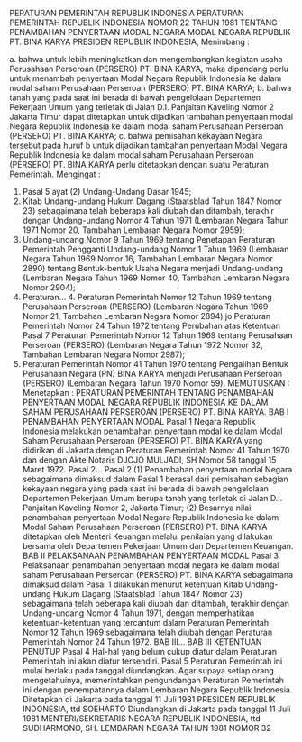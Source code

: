  PERATURAN PEMERINTAH REPUBLIK INDONESIA PERATURAN PEMERINTAH REPUBLIK INDONESIA NOMOR 22 TAHUN 1981 TENTANG PENAMBAHAN PENYERTAAN MODAL NEGARA MODAL NEGARA REPUBLIK PT. BINA KARYA PRESIDEN REPUBLIK INDONESIA,
Menimbang :

a. bahwa untuk lebih meningkatkan dan mengembangkan kegiatan usaha Perusahaan Perseroan (PERSERO) PT. BINA KARYA, maka dipandang perlu untuk menambah penyertaan Modal Negara Republik Indonesia ke dalam modal saham Perusahaan Perseroan (PERSERO) PT. BINA KARYA;
b. bahwa tanah yang pada saat ini berada di bawah pengelolaan Departemen Pekerjaan Umum yang terletak di Jalan D.I. Panjaitan Kaveling Nomor 2 Jakarta Timur dapat ditetapkan untuk dijadikan tambahan penyertaan modal Negara Republik Indonesia ke dalam modal saham Perusahaan Perseroan (PERSERO) PT. BINA KARYA;
c. bahwa pemisahan kekayaan Negara tersebut pada huruf b untuk dijadikan tambahan penyertaan Modal Negara Republik Indonesia ke dalam modal saham Perusahaan Perseroan (PERSERO) PT. BINA KARYA perlu ditetapkan dengan suatu Peraturan Pemerintah.
Mengingat :

1. Pasal 5 ayat (2) Undang-Undang Dasar 1945;
2. Kitab Undang-undang Hukum Dagang (Staatsblad Tahun 1847 Nomor 23) sebagaimana telah beberapa kali diubah dan ditambah, terakhir dengan Undang-undang Nomor 4 Tahun 1971 (Lembaran Negara Tahun 1971 Nomor 20, Tambahan Lembaran Negara Nomor 2959);
3. Undang-undang Nomor 9 Tahun 1969 tentang Penetapan Peraturan Pemerintah Pengganti Undang-undang Nomor 1 Tahun 1969 (Lembaran Negara Tahun 1969 Nomor 16, Tambahan Lembaran Negara Nomor 2890) tentang Bentuk-bentuk Usaha Negara menjadi Undang-undang (Lembaran Negara Tahun 1969 Nomor 40, Tambahan Lembaran Negara Nomor 2904);
4. Peraturan… 4. Peraturan Pemerintah Nomor 12 Tahun 1969 tentang Perusahaan Perseroan (PERSERO) (Lembaran Negara Tahun 1969 Nomor 21, Tambahan Lembaran Negara Nomor 2894) jo Peraturan Pemerintah Nomor 24 Tahun 1972 tentang Perubahan atas Ketentuan Pasal 7 Peraturan Pemerintah Nomor 12 Tahun 1969 tentang Perusahaan Perseroan (PERSERO) (Lembaran Negara Tahun 1972 Nomor 32, Tambahan Lembaran Negara Nomor 2987);
5. Peraturan Pemerintah Nomor 41 Tahun 1970 tentang Pengalihan Bentuk Perusahaan Negara (PN) BINA KARYA menjadi Perusahaan Perseroan (PERSERO) (Lembaran Negara Tahun 1970 Nomor 59).
MEMUTUSKAN :
 Menetapkan : PERATURAN PEMERINTAH TENTANG PENAMBAHAN PENYERTAAN MODAL NEGARA REPUBLIK INDONESIA KE DALAM SAHAM PERUSAHAAN PERSEROAN (PERSERO) PT. BINA KARYA.
BAB I PENAMBAHAN PENYERTAAN MODAL
Pasal 1
Negara Republik Indonesia melakukan penambahan penyertaan modal ke dalam Modal Saham Perusahaan Perseroan (PERSERO) PT. BINA KARYA yang didirikan di Jakarta dengan Peraturan Pemerintah Nomor 41 Tahun 1970 dan dengan Akte Notaris DJOJO MULJADI, SH Nomor 58 tanggal 15 Maret 1972. Pasal 2…
Pasal 2
(1) Penambahan penyertaan modal Negara sebagaimana dimaksud dalam Pasal 1 berasal dari pemisahan sebagian kekayaan negara yang pada saat ini berada di bawah pengelolaan Departemen Pekerjaan Umum berupa tanah yang terletak di Jalan D.I. Panjaitan Kaveling Nomor 2, Jakarta Timur;
(2) Besarnya nilai penambahan penyertaan Modal Negara Republik Indonesia ke dalam Modal Saham Perusahaan Perseroan (PERSERO) PT. BINA KARYA ditetapkan oleh Menteri Keuangan melalui penilaian yang dilakukan bersama oleh Departemen Pekerjaan Umum dan Departemen Keuangan.
BAB II PELAKSANAAN PENAMBAHAN PENYERTAAN MODAL
Pasal 3
Pelaksanaan penambahan penyertaan modal negara ke dalam modal saham Perusahaan Perseroan (PERSERO) PT. BINA KARYA sebagaimana dimaksud dalam Pasal 1 dilakukan menurut ketentuan Kitab Undang-undang Hukum Dagang (Staatsblad Tahun 1847 Nomor 23) sebagaimana telah beberapa kali diubah dan ditambah, terakhir dengan Undang-undang Nomor 4 Tahun 1971, dengan memperhatikan ketentuan-ketentuan yang tercantum dalam Peraturan Pemerintah Nomor 12 Tahun 1969 sebagaimana telah diubah dengan Peraturan Pemerintah Nomor 24 Tahun 1972. BAB III…
BAB III KETENTUAN PENUTUP
Pasal 4
Hal-hal yang belum cukup diatur dalam Peraturan Pemerintah ini akan diatur tersendiri.
Pasal 5
Peraturan Pemerintah ini mulai berlaku pada tanggal diundangkan. Agar supaya setiap orang mengetahuinya, memerintahkan pengundangan Peraturan Pemerintah ini dengan penempatannya dalam Lembaran Negara Republik Indonesia. Ditetapkan di Jakarta pada tanggal 11 Juli 1981 PRESIDEN REPUBLIK INDONESIA, ttd SOEHARTO Diundangkan di Jakarta pada tanggal 11 Juli 1981 MENTERI/SEKRETARIS NEGARA REPUBLIK INDONESIA, ttd SUDHARMONO, SH. LEMBARAN NEGARA TAHUN 1981 NOMOR 32